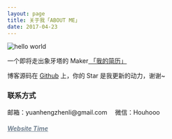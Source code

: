```yaml
---
layout: page
title: 关于我「ABOUT ME」 
date: 2017-04-23 
---
```

![hello world](http://omjh2j5h3.bkt.clouddn.com/%E7%8C%8E%E8%B1%B9%E6%88%AA%E5%9B%BE20170310145433.png)

<p>
一个即将走出象牙塔的 Maker<a href="{{ site.baseurl }}/jianli.md" target="_blank"> 「我的简历」 </a>    

<p> 

博客源码在 <a target="_blank" href='https://github.com/livingworld/livingworld.github.io/' target="_blank" >Github</a> 上，你的 Star 是我更新的动力，谢谢~

<h3> 联系方式 </h3>   
<p>邮箱：yuanhengzhenli@gmail.com   &emsp;微信：Houhooo
<p>

<a href="/lovetao/" style="color:#708090"  target="_blank"> <h5>Website Time</h5></a>  
</p>



